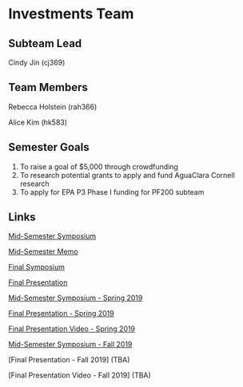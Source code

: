 # Investments Team

## Subteam Lead
Cindy Jin (cj369)

## Team Members

Rebecca Holstein (rah366)

Alice Kim (hk583)


## Semester Goals
1. To raise a goal of $5,000 through crowdfunding
2. To research potential grants to apply and fund AguaClara Cornell research
3. To apply for EPA P3 Phase I funding for PF200 subteam

## Links

[Mid-Semester Symposium](https://docs.google.com/presentation/d/1fSfu31Kt1ClVReuWGEF3kZqZzbG76lUMSZEKSdc7eFs/edit?usp=sharing)

[Mid-Semester Memo](https://docs.google.com/document/d/1u37sXH73nDevr-YWyTNWnN9L0W_iuBm-qfPT0j_BdWA/edit?usp=sharing)

[Final Symposium](https://docs.google.com/presentation/d/1ryxtot8Tcogb7Gez3Ab-QqY52U_zzSmNzNiJrnKori4/edit?usp=sharing)

[Final Presentation](https://www.youtube.com/watch?v=5x5J13468EE)

[Mid-Semester Symposium - Spring 2019](https://docs.google.com/presentation/d/16QWAlImwWX9EESEmMR5Q6C7n9oDC_nIo1DPWbvQ2OK8/edit#slide=id.g34c30208cd_0_0)

[Final Presentation - Spring 2019](https://docs.google.com/presentation/u/1/d/1C7YCzAPxdvptem2jzKj_Z-6Qx8kA7j4YEkXr4iAx0zI/edit?ts=5ccb54b3#slide=id.g2a28fe0b67_0_17)

[Final Presentation Video - Spring 2019](https://www.youtube.com/watch?v=0Rhn808rNnM&list=PLhsGtpY8ipdZL4lExJA8KC0zCkaxwfs8R&index=24&t=0s)

[Mid-Semester Symposium - Fall 2019](https://docs.google.com/presentation/d/1WEmfq-1IXo0NoRUEtoY8QUeWT-AoNaGrgk-wYI7-tl4/edit?usp=sharing)

[Final Presentation - Fall 2019] (TBA)

[Final Presentation Video - Fall 2019] (TBA)
